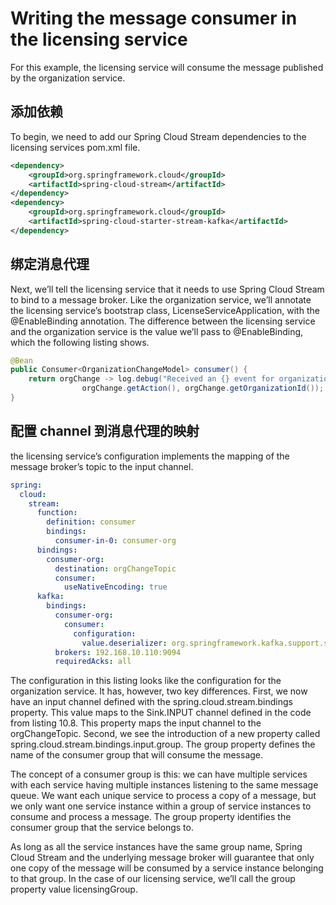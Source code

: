 # Writing the message consumer in the licensing service

For this example, the licensing service will consume the message published by the organization service.&#x20;

## 添加依赖

To begin, we need to add our Spring Cloud Stream dependencies to the licensing services pom.xml file.

```xml
<dependency>
    <groupId>org.springframework.cloud</groupId>
    <artifactId>spring-cloud-stream</artifactId>
</dependency>
<dependency>
    <groupId>org.springframework.cloud</groupId>
    <artifactId>spring-cloud-starter-stream-kafka</artifactId>
</dependency>
```

## 绑定消息代理

Next, we’ll tell the licensing service that it needs to use Spring Cloud Stream to bind to a message broker. Like the organization service, we’ll annotate the licensing service’s bootstrap class, LicenseServiceApplication, with the @EnableBinding annotation. The difference between the licensing service and the organization service is the value we’ll pass to @EnableBinding, which the following listing shows.

```java
@Bean
public Consumer<OrganizationChangeModel> consumer() {
    return orgChange -> log.debug("Received an {} event for organization id {}",
                orgChange.getAction(), orgChange.getOrganizationId());
}
```



## 配置 channel 到消息代理的映射

the licensing service’s configuration implements the mapping of the message broker’s topic to the input channel.

```yaml
spring:
  cloud:
    stream:
      function:
        definition: consumer
        bindings:
          consumer-in-0: consumer-org
      bindings:
        consumer-org:
          destination: orgChangeTopic
          consumer:
            useNativeEncoding: true
      kafka:
        bindings:
          consumer-org:
            consumer:
              configuration:
                value.deserializer: org.springframework.kafka.support.serializer.JsonDeserializer
          brokers: 192.168.10.110:9094
          requiredAcks: all
```

The configuration in this listing looks like the configuration for the organization service. It has, however, two key differences. First, we now have an input channel defined with the spring.cloud.stream.bindings property. This value maps to the Sink.INPUT channel defined in the code from listing 10.8. This property maps the input channel to the orgChangeTopic. Second, we see the introduction of a new property called spring.cloud.stream.bindings.input.group. The group property defines the name of the consumer group that will consume the message.

The concept of a consumer group is this: we can have multiple services with each service having multiple instances listening to the same message queue. We want each unique service to process a copy of a message, but we only want one service instance within a group of service instances to consume and process a message. The group property identifies the consumer group that the service belongs to.

As long as all the service instances have the same group name, Spring Cloud Stream and the underlying message broker will guarantee that only one copy of the message will be consumed by a service instance belonging to that group. In the case of our licensing service, we’ll call the group property value licensingGroup.

